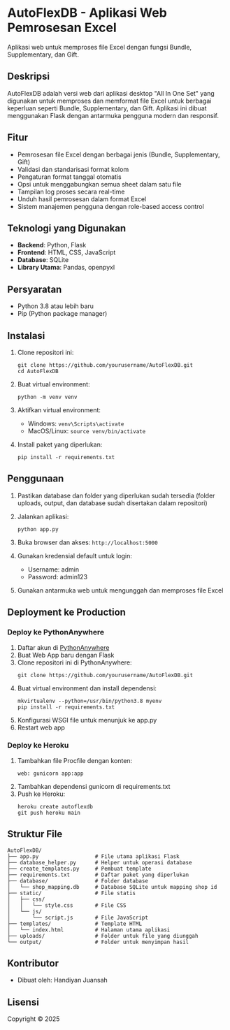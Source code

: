 # AutoFlexDB - Aplikasi Web Pemrosesan Excel

Aplikasi web untuk memproses file Excel dengan fungsi Bundle, Supplementary, dan Gift.

## Deskripsi

AutoFlexDB adalah versi web dari aplikasi desktop "All In One Set" yang digunakan untuk memproses dan memformat file Excel untuk berbagai keperluan seperti Bundle, Supplementary, dan Gift. Aplikasi ini dibuat menggunakan Flask dengan antarmuka pengguna modern dan responsif.

## Fitur

- Pemrosesan file Excel dengan berbagai jenis (Bundle, Supplementary, Gift)
- Validasi dan standarisasi format kolom
- Pengaturan format tanggal otomatis
- Opsi untuk menggabungkan semua sheet dalam satu file
- Tampilan log proses secara real-time
- Unduh hasil pemrosesan dalam format Excel
- Sistem manajemen pengguna dengan role-based access control

## Teknologi yang Digunakan

- **Backend**: Python, Flask
- **Frontend**: HTML, CSS, JavaScript
- **Database**: SQLite
- **Library Utama**: Pandas, openpyxl

## Persyaratan

- Python 3.8 atau lebih baru
- Pip (Python package manager)

## Instalasi

1. Clone repositori ini:
   ```
   git clone https://github.com/yourusername/AutoFlexDB.git
   cd AutoFlexDB
   ```

2. Buat virtual environment:
   ```
   python -m venv venv
   ```

3. Aktifkan virtual environment:
   - Windows: `venv\Scripts\activate`
   - MacOS/Linux: `source venv/bin/activate` 

4. Install paket yang diperlukan:
   ```
   pip install -r requirements.txt
   ```

## Penggunaan

1. Pastikan database dan folder yang diperlukan sudah tersedia (folder uploads, output, dan database sudah disertakan dalam repositori)
   
2. Jalankan aplikasi:
   ```
   python app.py
   ```
   
3. Buka browser dan akses: `http://localhost:5000`

4. Gunakan kredensial default untuk login:
   - Username: admin
   - Password: admin123

5. Gunakan antarmuka web untuk mengunggah dan memproses file Excel

## Deployment ke Production

### Deploy ke PythonAnywhere

1. Daftar akun di [PythonAnywhere](https://www.pythonanywhere.com/)
2. Buat Web App baru dengan Flask
3. Clone repositori ini di PythonAnywhere:
   ```
   git clone https://github.com/yourusername/AutoFlexDB.git
   ```
4. Buat virtual environment dan install dependensi:
   ```
   mkvirtualenv --python=/usr/bin/python3.8 myenv
   pip install -r requirements.txt
   ```
5. Konfigurasi WSGI file untuk menunjuk ke app.py
6. Restart web app

### Deploy ke Heroku

1. Tambahkan file Procfile dengan konten:
   ```
   web: gunicorn app:app
   ```
2. Tambahkan dependensi gunicorn di requirements.txt
3. Push ke Heroku:
   ```
   heroku create autoflexdb
   git push heroku main
   ```

## Struktur File

```
AutoFlexDB/
├── app.py                  # File utama aplikasi Flask
├── database_helper.py      # Helper untuk operasi database
├── create_templates.py     # Pembuat template
├── requirements.txt        # Daftar paket yang diperlukan
├── database/               # Folder database
│   └── shop_mapping.db     # Database SQLite untuk mapping shop id
├── static/                 # File statis
│   ├── css/                
│   │   └── style.css       # File CSS
│   └── js/                 
│       └── script.js       # File JavaScript
├── templates/              # Template HTML
│   └── index.html          # Halaman utama aplikasi
├── uploads/                # Folder untuk file yang diunggah
└── output/                 # Folder untuk menyimpan hasil
```

## Kontributor

- Dibuat oleh: Handiyan Juansah

## Lisensi

Copyright © 2025 
